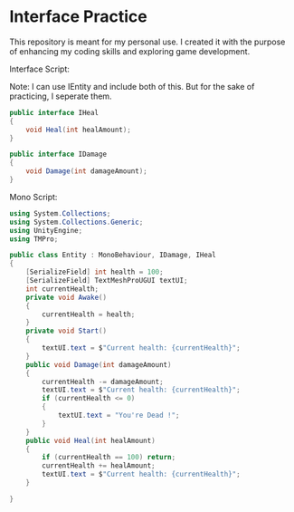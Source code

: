 # Interface Practice 

This repository is meant for my personal use. I created it with the purpose of enhancing my coding skills and exploring game development.

Interface Script:

Note: I can use IEntity and include both of this.  But for the sake of practicing, I seperate them.
``` c#
public interface IHeal
{
    void Heal(int healAmount);
}

public interface IDamage
{
    void Damage(int damageAmount);
}
````
Mono Script:
``` c#
using System.Collections;
using System.Collections.Generic;
using UnityEngine;
using TMPro;

public class Entity : MonoBehaviour, IDamage, IHeal
{
    [SerializeField] int health = 100;
    [SerializeField] TextMeshProUGUI textUI;
    int currentHealth;
    private void Awake()
    {
        currentHealth = health;
    }
    private void Start()
    {
        textUI.text = $"Current health: {currentHealth}";
    }
    public void Damage(int damageAmount)
    {
        currentHealth -= damageAmount;
        textUI.text = $"Current health: {currentHealth}";
        if (currentHealth <= 0)
        {
            textUI.text = "You're Dead !";
        }
    }
    public void Heal(int healAmount)
    {
        if (currentHealth == 100) return;
        currentHealth += healAmount;
        textUI.text = $"Current health: {currentHealth}";
    }

}
```
